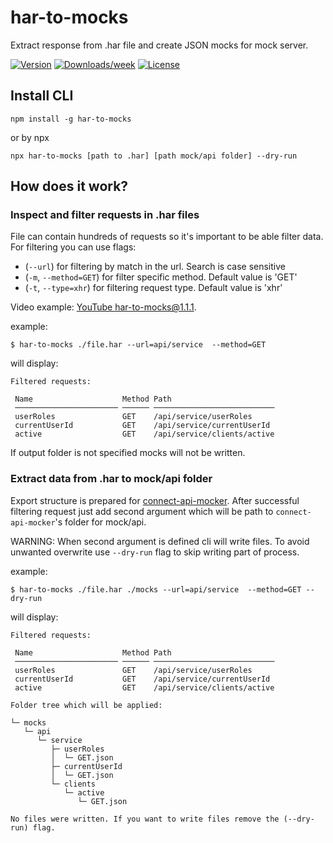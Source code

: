 har-to-mocks
============

Extract response from .har file and create JSON mocks for mock server.

[![Version](https://img.shields.io/npm/v/har-to-mocks.svg)](https://npmjs.org/package/har-to-mocks)
[![Downloads/week](https://img.shields.io/npm/dw/har-to-mocks.svg)](https://npmjs.org/package/har-to-mocks)
[![License](https://img.shields.io/npm/l/har-to-mocks.svg)](https://github.com/peterknezek/har-to-mocks/blob/master/package.json)

## Install CLI
```
npm install -g har-to-mocks
```

or by npx

```
npx har-to-mocks [path to .har] [path mock/api folder] --dry-run
```

## How does it work?

### Inspect and filter requests in .har files

File can contain hundreds of requests so it's important to be able filter data. For filtering you can use flags:
- (`--url`) for filtering by match in the url. Search is case sensitive
- (`-m`, `--method=GET`) for filter specific method. Default value is 'GET'
- (`-t`, `--type=xhr`) for filtering request type. Default value is 'xhr'

Video example: [YouTube har-to-mocks@1.1.1](https://youtu.be/Pc2J8aHRKNY).

example:
```
$ har-to-mocks ./file.har --url=api/service  --method=GET
```
will display:
```
Filtered requests:

 Name                    Method Path                        
 ─────────────────────── ────── ─────────────────────────── 
 userRoles               GET    /api/service/userRoles      
 currentUserId           GET    /api/service/currentUserId  
 active                  GET    /api/service/clients/active 
```

If output folder is not specified mocks will not be written.


### Extract data from .har to mock/api folder

Export structure is prepared for [connect-api-mocker](https://www.npmjs.com/package/connect-api-mocker). After successful filtering request just add second argument which will be path to `connect-api-mocker`'s folder for mock/api.

WARNING: When second argument is defined cli will write files. To avoid unwanted overwrite use `--dry-run` flag to skip writing part of process.

example:
```
$ har-to-mocks ./file.har ./mocks --url=api/service  --method=GET --dry-run
```
will display:
```
Filtered requests:

 Name                    Method Path                        
 ─────────────────────── ────── ─────────────────────────── 
 userRoles               GET    /api/service/userRoles      
 currentUserId           GET    /api/service/currentUserId  
 active                  GET    /api/service/clients/active 

Folder tree which will be applied:

└─ mocks
   └─ api
      └─ service
         ├─ userRoles
         │  └─ GET.json
         ├─ currentUserId
         │  └─ GET.json
         └─ clients
            └─ active
               └─ GET.json

No files were written. If you want to write files remove the (--dry-run) flag.
```
